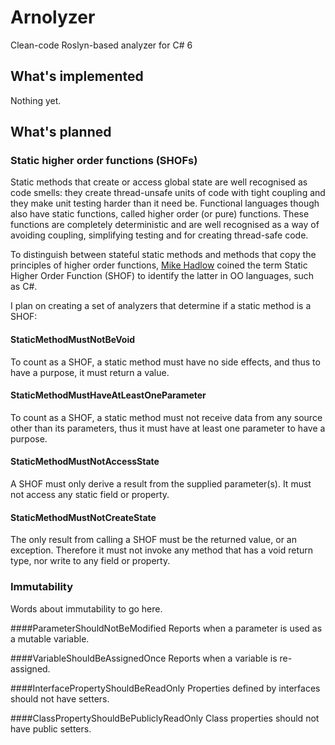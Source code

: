 # Arnolyzer
Clean-code Roslyn-based analyzer for C# 6

## What's implemented
Nothing yet.

## What's planned
### Static higher order functions (SHOFs)
Static methods that create or access global state are well recognised as code smells: they create thread-unsafe units of code with tight coupling and they make unit testing harder than it need be. Functional languages though also have static functions, called higher order (or pure) functions. These functions are completely deterministic and are well recognised as a way of avoiding coupling, simplifying testing and for creating thread-safe code.

To distinguish between stateful static methods and methods that copy the principles of higher order functions, [Mike Hadlow](https://twitter.com/mikehadlow/status/646645950656708608) coined the term Static Higher Order Function (SHOF) to identify the latter in OO languages, such as C#.

I plan on creating a set of analyzers that determine if a static method is a SHOF:

#### StaticMethodMustNotBeVoid
To count as a SHOF, a static method must have no side effects, and thus to have a purpose, it must return a value.

#### StaticMethodMustHaveAtLeastOneParameter
To count as a SHOF, a static method must not receive data from any source other than its parameters, thus it must have at least one parameter to have a purpose.

#### StaticMethodMustNotAccessState
A SHOF must only derive a result from the supplied parameter(s). It must not access any static field or property.

#### StaticMethodMustNotCreateState
The only result from calling a SHOF must be the returned value, or an exception. Therefore it must not invoke any method that has a void return type, nor write to any field or property.

### Immutability
Words about immutability to go here.

####ParameterShouldNotBeModified
Reports when a parameter is used as a mutable variable.

####VariableShouldBeAssignedOnce
Reports when a variable is re-assigned.

####InterfacePropertyShouldBeReadOnly
Properties defined by interfaces should not have setters.

####ClassPropertyShouldBePubliclyReadOnly
Class properties should not have public setters.
